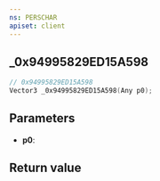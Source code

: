 ```yaml
---
ns: PERSCHAR
apiset: client
---
```

## _0x94995829ED15A598

```c
// 0x94995829ED15A598
Vector3 _0x94995829ED15A598(Any p0);
```


## Parameters
* **p0**:

## Return value

